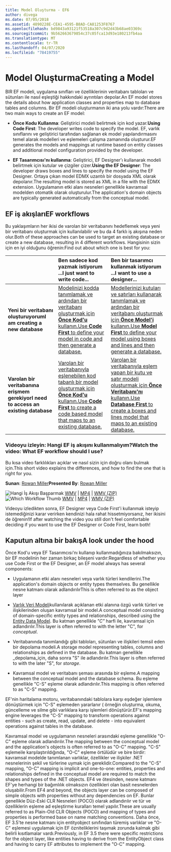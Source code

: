 ```yaml
---
title: Model Oluşturma - EF6
author: divega
ms.date: 07/05/2018
ms.assetid: 4890228E-CEA1-4595-B8AD-CA81253F8767
ms.openlocfilehash: bd9843a93121f53518a307c9d2d43b68ae03369c
ms.sourcegitcommit: 9b562663679854c37c05fca13d93e180213fb4aa
ms.translationtype: MT
ms.contentlocale: tr-TR
ms.lasthandoff: 04/07/2020
ms.locfileid: "78419755"
---
```

# <a name="creating-a-model"></a><span data-ttu-id="9d7f8-102">Model Oluşturma</span><span class="sxs-lookup"><span data-stu-id="9d7f8-102">Creating a Model</span></span>

<span data-ttu-id="9d7f8-103">BIR EF modeli, uygulama sınıfları ve özelliklerinin veritabanı tabloları ve sütunları ile nasıl eşleştiği hakkındaki ayrıntıları depolar.</span><span class="sxs-lookup"><span data-stu-id="9d7f8-103">An EF model stores the details about how application classes and properties map to database tables and columns.</span></span> <span data-ttu-id="9d7f8-104">Bir EF modeli oluşturmanın iki ana yolu vardır:</span><span class="sxs-lookup"><span data-stu-id="9d7f8-104">There are two main ways to create an EF model:</span></span>

- <span data-ttu-id="9d7f8-105">**Önce Kodu Kullanma**: Geliştirici modeli belirtmek için kod yazar.</span><span class="sxs-lookup"><span data-stu-id="9d7f8-105">**Using Code First**: The developer writes code to specify the model.</span></span> <span data-ttu-id="9d7f8-106">EF, varlık sınıflarını ve geliştirici tarafından sağlanan ek model yapılandırmasını temel alarak modelleri ve eşlemeleri çalışma zamanında oluşturur.</span><span class="sxs-lookup"><span data-stu-id="9d7f8-106">EF generates the models and mappings at runtime based on entity classes and additional model configuration provided by the developer.</span></span>

- <span data-ttu-id="9d7f8-107">**EF Tasarımcısı'nı kullanma**: Geliştirici, EF Designer'ı kullanarak modeli belirtmek için kutular ve çizgiler çizer.</span><span class="sxs-lookup"><span data-stu-id="9d7f8-107">**Using the EF Designer**: The developer draws boxes and lines to specify the model using the EF Designer.</span></span> <span data-ttu-id="9d7f8-108">Ortaya çıkan model EDMX uzantılı bir dosyada XML olarak depolanır.</span><span class="sxs-lookup"><span data-stu-id="9d7f8-108">The resulting model is stored as XML in a file with the EDMX extension.</span></span> <span data-ttu-id="9d7f8-109">Uygulamanın etki alanı nesneleri genellikle kavramsal modelden otomatik olarak oluşturulur.</span><span class="sxs-lookup"><span data-stu-id="9d7f8-109">The application's domain objects are typically generated automatically from the conceptual model.</span></span>

## <a name="ef-workflows"></a><span data-ttu-id="9d7f8-110">EF iş akışları</span><span class="sxs-lookup"><span data-stu-id="9d7f8-110">EF workflows</span></span>

<span data-ttu-id="9d7f8-111">Bu yaklaşımların her ikisi de varolan bir veritabanını hedeflemek veya yeni bir veritabanı oluşturmak için kullanılabilir ve bu da 4 farklı iş akışına neden olur.</span><span class="sxs-lookup"><span data-stu-id="9d7f8-111">Both of these approaches can be used to target an existing database or create a new database, resulting in 4 different workflows.</span></span>
<span data-ttu-id="9d7f8-112">Hangisinin sizin için en iyi olduğunu öğrenin:</span><span class="sxs-lookup"><span data-stu-id="9d7f8-112">Find out about which one is best for you:</span></span>  

|                                           | <span data-ttu-id="9d7f8-113">Ben sadece kod yazmak istiyorum ...</span><span class="sxs-lookup"><span data-stu-id="9d7f8-113">I just want to write code...</span></span>                                                                                                                   | <span data-ttu-id="9d7f8-114">Ben bir tasarımcı kullanmak istiyorum ...</span><span class="sxs-lookup"><span data-stu-id="9d7f8-114">I want to use a designer...</span></span>                                                                                                                        |
|:------------------------------------------|:-----------------------------------------------------------------------------------------------------------------------------------------------|:---------------------------------------------------------------------------------------------------------------------------------------------------|
| <span data-ttu-id="9d7f8-115">**Yeni bir veritabanı oluşturuyorum**</span><span class="sxs-lookup"><span data-stu-id="9d7f8-115">**I am creating a new database**</span></span>          | [<span data-ttu-id="9d7f8-116">Modelinizi kodda tanımlamak ve ardından bir veritabanı oluşturmak için **Önce Kod'u** kullanın.</span><span class="sxs-lookup"><span data-stu-id="9d7f8-116">Use **Code First** to define your model in code and then generate a database.</span></span>](~/ef6/modeling/code-first/workflows/new-database.md)           | [<span data-ttu-id="9d7f8-117">Modellerinizi kutuları ve satırları kullanarak tanımlamak ve ardından bir veritabanı oluşturmak için **Önce Model'i** kullanın.</span><span class="sxs-lookup"><span data-stu-id="9d7f8-117">Use **Model First** to define your model using boxes and lines and then generate a database.</span></span>](~/ef6/modeling/designer/workflows/model-first.md)   |
| <span data-ttu-id="9d7f8-118">**Varolan bir veritabanına erişmem gerekiyor**</span><span class="sxs-lookup"><span data-stu-id="9d7f8-118">**I need to access an existing database**</span></span> | [<span data-ttu-id="9d7f8-119">Varolan bir veritabanıyla eşlenebilen kod tabanlı bir model oluşturmak için **Önce Kod'u** kullanın.</span><span class="sxs-lookup"><span data-stu-id="9d7f8-119">Use **Code First** to create a code based model that maps to an existing database.</span></span>](~/ef6/modeling/code-first/workflows/existing-database.md) | [<span data-ttu-id="9d7f8-120">Varolan bir veritabanıyla eşlem yapan bir kutu ve satır modeli oluşturmak için **Önce Veritabanı'nı** kullanın.</span><span class="sxs-lookup"><span data-stu-id="9d7f8-120">Use **Database First** to create a boxes and lines model that maps to an existing database.</span></span>](~/ef6/modeling/designer/workflows/database-first.md) |

### <a name="watch-the-video-what-ef-workflow-should-i-use"></a><span data-ttu-id="9d7f8-121">Videoyu izleyin: Hangi EF iş akışını kullanmalıyım?</span><span class="sxs-lookup"><span data-stu-id="9d7f8-121">Watch the video: What EF workflow should I use?</span></span>

<span data-ttu-id="9d7f8-122">Bu kısa video farklılıkları açıklar ve nasıl sizin için doğru olanı bulmak için.</span><span class="sxs-lookup"><span data-stu-id="9d7f8-122">This short video explains the differences, and how to find the one that is right for you.</span></span>

<span data-ttu-id="9d7f8-123">**Sunan**: [Rowan Miller](https://romiller.com/)</span><span class="sxs-lookup"><span data-stu-id="9d7f8-123">**Presented By**: [Rowan Miller](https://romiller.com/)</span></span>

<span data-ttu-id="9d7f8-124">![Hangi İş](../media/whichworkflow-thumb.png) Akışı Başparmak [WMV](https://download.microsoft.com/download/8/F/8/8F81F4CD-3678-4229-8D79-0C63FFA3C595/HDI_ITPro_Technet_winvideo_ChoseYourWorkflow.wmv) | [MP4](https://download.microsoft.com/download/8/F/8/8F81F4CD-3678-4229-8D79-0C63FFA3C595/HDI_ITPro_Technet_mp4video_ChoseYourWorkflow.m4v) | [WMV (ZIP)](https://download.microsoft.com/download/8/F/8/8F81F4CD-3678-4229-8D79-0C63FFA3C595/HDI_ITPro_Technet_winvideo_ChoseYourWorkflow.zip)</span><span class="sxs-lookup"><span data-stu-id="9d7f8-124">![Which Workflow Thumb](../media/whichworkflow-thumb.png) [WMV](https://download.microsoft.com/download/8/F/8/8F81F4CD-3678-4229-8D79-0C63FFA3C595/HDI_ITPro_Technet_winvideo_ChoseYourWorkflow.wmv) | [MP4](https://download.microsoft.com/download/8/F/8/8F81F4CD-3678-4229-8D79-0C63FFA3C595/HDI_ITPro_Technet_mp4video_ChoseYourWorkflow.m4v) | [WMV (ZIP)](https://download.microsoft.com/download/8/F/8/8F81F4CD-3678-4229-8D79-0C63FFA3C595/HDI_ITPro_Technet_winvideo_ChoseYourWorkflow.zip)</span></span>

<span data-ttu-id="9d7f8-125">Videoyu izledikten sonra, EF Designer veya Code First'i kullanmak isteyip istemediğinizi karar verirken kendinizi hala rahat hissetmiyorsanız, her ikisini de öğrenin!</span><span class="sxs-lookup"><span data-stu-id="9d7f8-125">If after watching the video you still don't feel comfortable deciding if you want to use the EF Designer or Code First, learn both!</span></span>

## <a name="a-look-under-the-hood"></a><span data-ttu-id="9d7f8-126">Kaputun altına bir bakış</span><span class="sxs-lookup"><span data-stu-id="9d7f8-126">A look under the hood</span></span>

<span data-ttu-id="9d7f8-127">Önce Kod'u veya EF Tasarımcısı'nı kullanıp kullanmadığınıza bakılmaksızın, bir EF modelinin her zaman birkaç bileşeni vardır:</span><span class="sxs-lookup"><span data-stu-id="9d7f8-127">Regardless of whether you use Code First or the EF Designer, an EF model always has several components:</span></span>

- <span data-ttu-id="9d7f8-128">Uygulamanın etki alanı nesneleri veya varlık türleri kendilerini.</span><span class="sxs-lookup"><span data-stu-id="9d7f8-128">The application's domain objects or entity types themselves.</span></span> <span data-ttu-id="9d7f8-129">Bu genellikle nesne katmanı olarak adlandırılır</span><span class="sxs-lookup"><span data-stu-id="9d7f8-129">This is often referred to as the object layer</span></span>

- <span data-ttu-id="9d7f8-130">[Varlık Veri Modeli](~/ef6/resources/glossary.md#entity-data-model)kullanılarak açıklanan etki alanına özgü varlık türleri ve ilişkilerinden oluşan kavramsal bir model.</span><span class="sxs-lookup"><span data-stu-id="9d7f8-130">A conceptual model consisting of domain-specific entity types and relationships, described using the [Entity Data Model](~/ef6/resources/glossary.md#entity-data-model).</span></span> <span data-ttu-id="9d7f8-131">Bu katman genellikle _"C"_ harfi ile, kavramsal için adlandırılır.</span><span class="sxs-lookup"><span data-stu-id="9d7f8-131">This layer is often referred to with the letter "C", for _conceptual_.</span></span>

- <span data-ttu-id="9d7f8-132">Veritabanında tanımlandığı gibi tabloları, sütunları ve ilişkileri temsil eden bir depolama modeli.</span><span class="sxs-lookup"><span data-stu-id="9d7f8-132">A storage model representing tables, columns and relationships as defined in the database.</span></span> <span data-ttu-id="9d7f8-133">Bu katman genellikle _depolama_için, daha sonra "S" ile adlandırılır.</span><span class="sxs-lookup"><span data-stu-id="9d7f8-133">This layer is often referred to with the later "S", for _storage_.</span></span>  

- <span data-ttu-id="9d7f8-134">Kavramsal model ve veritabanı şeması arasında bir eşleme.</span><span class="sxs-lookup"><span data-stu-id="9d7f8-134">A mapping between the conceptual model and the database schema.</span></span> <span data-ttu-id="9d7f8-135">Bu eşleme genellikle "C-S" eşleme olarak adlandırılır.</span><span class="sxs-lookup"><span data-stu-id="9d7f8-135">This mapping is often referred to as "C-S" mapping.</span></span>

<span data-ttu-id="9d7f8-136">EF'nin haritalama motoru, veritabanındaki tablolara karşı eşdeğer işlemlere dönüştürmek için "C-S" eşlemeden yararlanır ( örneğin oluşturma, okuma, güncelleme ve silme gibi varlıklara karşı işlemleri dönüştürür.</span><span class="sxs-lookup"><span data-stu-id="9d7f8-136">EF's mapping engine leverages the "C-S" mapping to transform operations against entities - such as create, read, update, and delete - into equivalent operations against tables in the database.</span></span>

<span data-ttu-id="9d7f8-137">Kavramsal model ve uygulamanın nesneleri arasındaki eşleme genellikle "O-C" eşleme olarak adlandırılır.</span><span class="sxs-lookup"><span data-stu-id="9d7f8-137">The mapping between the conceptual model and the application's objects is often referred to as "O-C" mapping.</span></span> <span data-ttu-id="9d7f8-138">"C-S" eşlemeile karşılaştırıldığında, "O-C" eşleme örtülüdür ve bire birdir: kavramsal modelde tanımlanan varlıklar, özellikler ve ilişkiler .NET nesnelerinin şekil ve türlerine uymak için gereklidir.</span><span class="sxs-lookup"><span data-stu-id="9d7f8-138">Compared to the "C-S" mapping, "O-C" mapping is implicit and one-to-one: entities, properties and relationships defined in the conceptual model are required to match the shapes and types of the .NET objects.</span></span> <span data-ttu-id="9d7f8-139">EF4 ve ötesinden, nesne katmanı EF'ye herhangi bir bağımlılık olmaksızın özellikleri olan basit nesnelerden oluşabilir.</span><span class="sxs-lookup"><span data-stu-id="9d7f8-139">From EF4 and beyond, the objects layer can be composed of simple objects with properties without any dependencies on EF.</span></span> <span data-ttu-id="9d7f8-140">Bunlar genellikle Düz-Eski CLR Nesneleri (POCO) olarak adlandırılır ve tür ve özelliklerin eşleme ad eşleştirme kuralları temel yapılır.</span><span class="sxs-lookup"><span data-stu-id="9d7f8-140">These are usually referred to as Plain-Old CLR Objects (POCO) and mapping of types and properties is performed base on name matching conventions.</span></span> <span data-ttu-id="9d7f8-141">Daha önce, EF 3.5'te nesne katmanı için entityobject sınıfından türemiş varlıklar ve "O-C" eşlemesi uygulamak için EF özniteliklerini taşımak zorunda kalmak gibi belirli kısıtlamalar vardı.</span><span class="sxs-lookup"><span data-stu-id="9d7f8-141">Previously, in EF 3.5 there were specific restrictions for the object layer, like entities having to derive from the EntityObject class and having to carry EF attributes to implement the "O-C" mapping.</span></span>
